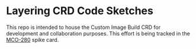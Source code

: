 # Layering CRD Code Sketches

This repo is intended to house the Custom Image Build CRD for development and
collaboration purposes. This effort is being tracked in the
[MCO-280](https://issues.redhat.com/browse/MCO-280) spike card.
